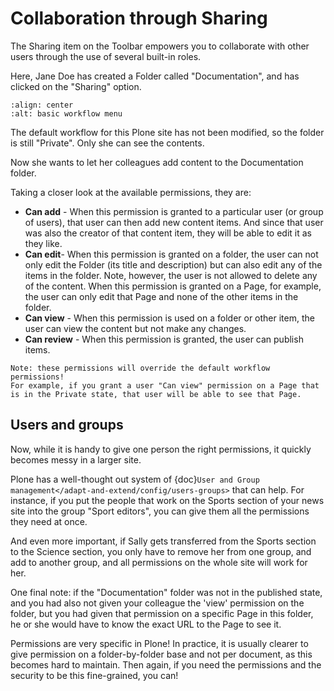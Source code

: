 # Collaboration through Sharing

The Sharing item on the Toolbar empowers you to collaborate with other users through the use of several built-in roles.

Here, Jane Doe has created a Folder called "Documentation", and has clicked on the "Sharing" option.

```{figure} ../../_robot/sharing-menu.png
:align: center
:alt: basic workflow menu
```

The default workflow for this Plone site has not been modified, so the folder is still "Private". Only she can see the contents.

Now she wants to let her colleagues add content to the Documentation folder.

Taking a closer look at the available permissions, they are:

- **Can add** - When this permission is granted to a particular user (or group of users), that user can then add new content items.
  And since that user was also the creator of that content item, they will be able to edit it as they like.
- **Can edit**- When this permission is granted on a folder, the user can not only edit the Folder (its title and description) but can also edit any of the items in the folder.
  Note, however, the user is not allowed to delete any of the content.
  When this permission is granted on a Page, for example, the user can only edit that Page and none of the other items in the folder.
- **Can view** - When this permission is used on a folder or other item, the user can view the content but not make any changes.
- **Can review** - When this permission is granted, the user can publish items.

```{note}
Note: these permissions will override the default workflow permissions!
For example, if you grant a user "Can view" permission on a Page that is in the Private state, that user will be able to see that Page.
```

## Users and groups

Now, while it is handy to give one person the right permissions, it quickly becomes messy in a larger site.

Plone has a well-thought out system of {doc}`User and Group management</adapt-and-extend/config/users-groups>` that can help. For instance, if you put the people that work on the Sports section of your news site into the group "Sport editors", you can give them all the permissions they need at once.

And even more important, if Sally gets transferred from the Sports section to the Science section, you only have to remove her from one group, and add to another group, and all permissions on the whole site will work for her.

One final note: if the "Documentation" folder was not in the published state, and you had also not given your colleague the 'view' permission on the folder, but you had given that permission on a specific Page in this folder, he or she would have to know the exact URL to the Page to see it.

Permissions are very specific in Plone! In practice, it is usually clearer to give permission on a folder-by-folder base and not per document, as this becomes hard to maintain. Then again, if you need the permissions and the security to be this fine-grained, you can!
